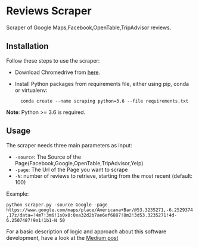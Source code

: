# Reviews Scraper
Scraper of Google Maps,Facebook,OpenTable,TripAdvisor reviews.



## Installation
Follow these steps to use the scraper:
- Download Chromedrive from [here](https://chromedriver.storage.googleapis.com/index.html?path=2.45/).
- Install Python packages from requirements file, either using pip, conda or virtualenv:

        conda create --name scraping python=3.6 --file requirements.txt

**Note**: Python >= 3.6 is required.

## Usage
The scraper needs three main parameters as input:
- `-source`: The Source of the Page(Facebook,Google,OpenTable,TripAdvisor,Yelp)
- `-page`: The Url of the Page you want to scrape
- `-N`: number of reviews to retrieve, starting from the most recent (default: 100)

Example:

  `python scraper.py -source Google -page https://www.google.com/maps/place/Americana+Bar/@53.3235271,-6.2529374,17z/data=!4m7!3m6!1s0x0:0xa32d2b7ae6ef6887!8m2!3d53.3235271!4d-6.2507487!9m1!1b1-N 50`


For a basic description of logic and approach about this software development, have a look at the [Medium post](https://towardsdatascience.com/scraping-google-maps-reviews-in-python-2b153c655fc2)
